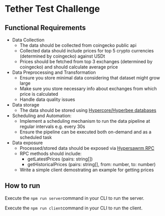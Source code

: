 # Tether Test Challenge

## Functional Requirements

- Data Collection
  - The data should be collected from coingecko public api
  - Collected data should include prices for top 5 crypto currencies (determined by coingecko) against USDt
  - Prices should be fetched from top 3 exchanges (determined by coingecko) and should calculate average price
- Data Preprocessing and Transformation
  - Ensure you store minimal data considering that dataset might grow large
  - Make sure you store necessary info about exchanges from which price is calculated
  - Handle data quality issues
- Data storage
  - The data should be stored using [Hypercore/Hyperbee databases](https://docs.pears.com/building-blocks/hypercore)
- Scheduling and Automation:
  - Implement a scheduling mechanism to run the data pipeline at regular intervals e.g. every 30s
  - Ensure the pipeline can be executed both on-demand and as a scheduled task
- Data exposure
  - Processed/stored data should be exposed via [Hypersawrm RPC](https://www.npmjs.com/package/@hyperswarm/rpc)
  - RPC methods should include:
    - getLatestPrices (pairs: string[])
    - getHistoricalPrices (pairs: string[], from: number, to: number)
  - Write a simple client demostrating an example for getting prices

## How to run

Execute the `npm run server`command in your CLI to run the server.

Execute the `npm run client`command in your CLI to run the client.

